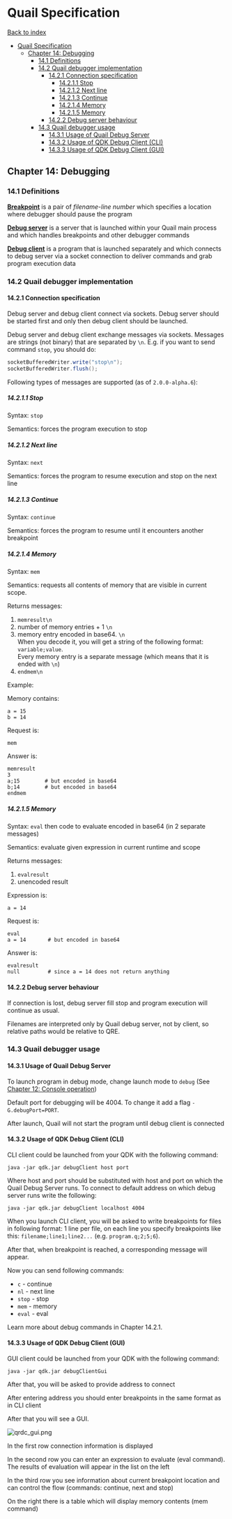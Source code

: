 # Quail Specification
[Back to index](index.md)

<!-- TOC -->
* [Quail Specification](#quail-specification)
  * [Chapter 14: Debugging](#chapter-14-debugging)
    * [14.1 Definitions](#141-definitions)
    * [14.2 Quail debugger implementation](#142-quail-debugger-implementation)
      * [14.2.1 Connection specification](#1421-connection-specification)
        * [14.2.1.1 Stop](#14211-stop)
        * [14.2.1.2 Next line](#14212-next-line)
        * [14.2.1.3 Continue](#14213-continue)
        * [14.2.1.4 Memory](#14214-memory)
        * [14.2.1.5 Memory](#14215-memory)
      * [14.2.2 Debug server behaviour](#1422-debug-server-behaviour)
    * [14.3 Quail debugger usage](#143-quail-debugger-usage)
      * [14.3.1 Usage of Quail Debug Server](#1431-usage-of-quail-debug-server)
      * [14.3.2 Usage of QDK Debug Client (CLI)](#1432-usage-of-qdk-debug-client-cli)
      * [14.3.3 Usage of QDK Debug Client (GUI)](#1433-usage-of-qdk-debug-client-gui)
<!-- TOC -->

## Chapter 14: Debugging

### 14.1 Definitions

**<u>Breakpoint</u>** is a pair of *filename*-*line number* which specifies a 
location where debugger should pause the program

**<u>Debug server</u>** is a server that is launched within your Quail main
process and which handles breakpoints and other debugger commands

**<u>Debug client</u>** is a program that is launched separately and which
connects to debug server via a socket connection to deliver commands and
grab program execution data

### 14.2 Quail debugger implementation

#### 14.2.1 Connection specification
Debug server and debug client connect via sockets. Debug server should be
started first and only then debug client should be launched.

Debug server and debug client exchange messages via sockets. Messages are
strings (not binary) that are separated by `\n`. E.g. if you want to send
command `stop`, you should do:
```java
socketBufferedWriter.write("stop\n");
socketBufferedWriter.flush();
```
Following types of messages are supported (as of `2.0.0-alpha.6`):

##### 14.2.1.1 Stop
Syntax: `stop`

Semantics: forces the program execution to stop

##### 14.2.1.2 Next line
Syntax: `next`

Semantics: forces the program to resume execution and stop on the next line

##### 14.2.1.3 Continue
Syntax: `continue`

Semantics: forces the program to resume until it encounters another breakpoint

##### 14.2.1.4 Memory
Syntax: `mem`

Semantics: requests all contents of memory that are visible in current scope.

Returns messages: 
1. `memresult\n`
2. number of memory entries + 1 `\n`
3. memory entry encoded in base64. `\n`<br>
   When you decode it, you will get a string of the following format:
   `variable;value`.<br>
   Every memory entry is a separate message
   (which means that it is ended with `\n`)
4. `endmem\n`

Example:

Memory contains:
```
a = 15
b = 14
```
Request is:
```
mem
```
Answer is:
```
memresult
3
a;15        # but encoded in base64
b;14        # but encoded in base64
endmem
```

##### 14.2.1.5 Memory
Syntax: `eval` then code to evaluate encoded in base64 (in 2 separate messages)

Semantics: evaluate given expression in current runtime and scope

Returns messages:
1. `evalresult`
2. unencoded result

Expression is:
```
a = 14
```
Request is:
```
eval
a = 14       # but encoded in base64
```
Answer is:
```
evalresult
null         # since a = 14 does not return anything
```

#### 14.2.2 Debug server behaviour
If connection is lost, debug server fill stop and program execution will
continue as usual.

Filenames are interpreted only by Quail debug server, not by client, so
relative paths would be relative to QRE.

### 14.3 Quail debugger usage

#### 14.3.1 Usage of Quail Debug Server
To launch program in debug mode, change launch mode to `debug` 
(See [Chapter 12: Console operation](chapter12.md))

Default port for debugging will be 4004. To change it add a flag 
`-G.debugPort=PORT`.

After launch, Quail will not start the program until debug client
is connected

#### 14.3.2 Usage of QDK Debug Client (CLI)
CLI client could be launched from your QDK with the following command:
```
java -jar qdk.jar debugClient host port
```
Where host and port should be substituted with host and port on which the
Quail Debug Server runs. To connect to default address on which debug 
server runs write the following:
```
java -jar qdk.jar debugClient localhost 4004
```
When you launch CLI client, you will be asked to write breakpoints for files
in following format: 1 line per file, on each line you specify breakpoints
like this: `filename;line1;line2...` (e.g. `program.q;2;5;6`).

After that, when breakpoint is reached, a corresponding message will appear.

Now you can send following commands:
- `c` - continue
- `nl` - next line
- `stop` - stop
- `mem` - memory
- `eval` - eval

Learn more about debug commands in Chapter 14.2.1. 

#### 14.3.3 Usage of QDK Debug Client (GUI)
GUI client could be launched from your QDK with the following command:
```
java -jar qdk.jar debugClientGui
```
After that, you will be asked to provide address to connect

After entering address you should enter breakpoints in the same format as
in CLI client

After that you will see a GUI. 

![qrdc_gui.png](fig/c14/qrdc_gui.png)

In the first row connection information is displayed

In the second row you can enter an expression to evaluate (eval command).
The results of evaluation will appear in the list on the left

In the third row you see information about current breakpoint location
and can control the flow (commands: continue, next and stop)

On the right there is a table which will display memory contents (mem command)
